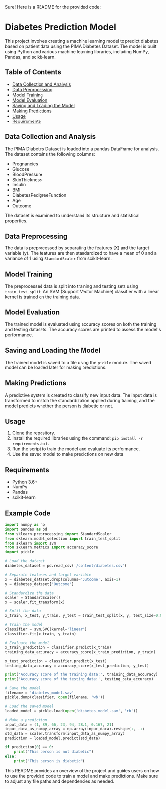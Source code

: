 Sure! Here is a README for the provided code:

# Diabetes Prediction Model

This project involves creating a machine learning model to predict diabetes based on patient data using the PIMA Diabetes Dataset. The model is built using Python and various machine learning libraries, including NumPy, Pandas, and scikit-learn.

## Table of Contents
- [Data Collection and Analysis](#data-collection-and-analysis)
- [Data Preprocessing](#data-preprocessing)
- [Model Training](#model-training)
- [Model Evaluation](#model-evaluation)
- [Saving and Loading the Model](#saving-and-loading-the-model)
- [Making Predictions](#making-predictions)
- [Usage](#usage)
- [Requirements](#requirements)

## Data Collection and Analysis
The PIMA Diabetes Dataset is loaded into a pandas DataFrame for analysis. The dataset contains the following columns:
- Pregnancies
- Glucose
- BloodPressure
- SkinThickness
- Insulin
- BMI
- DiabetesPedigreeFunction
- Age
- Outcome

The dataset is examined to understand its structure and statistical properties.

## Data Preprocessing
The data is preprocessed by separating the features (X) and the target variable (y). The features are then standardized to have a mean of 0 and a variance of 1 using `StandardScaler` from scikit-learn.

## Model Training
The preprocessed data is split into training and testing sets using `train_test_split`. An SVM (Support Vector Machine) classifier with a linear kernel is trained on the training data.

## Model Evaluation
The trained model is evaluated using accuracy scores on both the training and testing datasets. The accuracy scores are printed to assess the model's performance.

## Saving and Loading the Model
The trained model is saved to a file using the `pickle` module. The saved model can be loaded later for making predictions.

## Making Predictions
A predictive system is created to classify new input data. The input data is transformed to match the standardization applied during training, and the model predicts whether the person is diabetic or not.

## Usage
1. Clone the repository.
2. Install the required libraries using the command: `pip install -r requirements.txt`.
3. Run the script to train the model and evaluate its performance.
4. Use the saved model to make predictions on new data.

## Requirements
- Python 3.6+
- NumPy
- Pandas
- scikit-learn

## Example Code

```python
import numpy as np
import pandas as pd
from sklearn.preprocessing import StandardScaler
from sklearn.model_selection import train_test_split
from sklearn import svm
from sklearn.metrics import accuracy_score
import pickle

# Load the dataset
diabetes_dataset = pd.read_csv('/content/diabetes.csv')

# Separate features and target variable
x = diabetes_dataset.drop(columns='Outcome', axis=1)
y = diabetes_dataset['Outcome']

# Standardize the data
scaler = StandardScaler()
x = scaler.fit_transform(x)

# Split the data
x_train, x_test, y_train, y_test = train_test_split(x, y, test_size=0.8, stratify=y, random_state=2)

# Train the model
classifier = svm.SVC(kernel='linear')
classifier.fit(x_train, y_train)

# Evaluate the model
x_train_prediction = classifier.predict(x_train)
training_data_accuracy = accuracy_score(x_train_prediction, y_train)

x_test_prediction = classifier.predict(x_test)
testing_data_accuracy = accuracy_score(x_test_prediction, y_test)

print('Accuracy score of the training data:', training_data_accuracy)
print('Accuracy score of the testing data:', testing_data_accuracy)

# Save the model
filename = 'diabetes_model.sav'
pickle.dump(classifier, open(filename, 'wb'))

# Load the saved model
loaded_model = pickle.load(open('diabetes_model.sav', 'rb'))

# Make a prediction
input_data = (1, 89, 66, 23, 94, 28.1, 0.167, 21)
input_data_as_numpy_array = np.array(input_data).reshape(1, -1)
std_data = scaler.transform(input_data_as_numpy_array)
prediction = loaded_model.predict(std_data)

if prediction[0] == 0:
    print("This person is not diabetic")
else:
    print("This person is diabetic")
```

This README provides an overview of the project and guides users on how to use the provided code to train a model and make predictions. Make sure to adjust any file paths and dependencies as needed.
